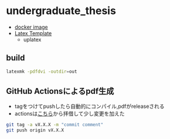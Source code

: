 # undergraduate_thesis
- [docker image](https://blog.akashisn.info/entry/2021/12/18/201144)
- [Latex Template](https://github.com/mzks/TexTempJa)
  - uplatex

## build
```bash
latexmk -pdfdvi -outdir=out
```

## GitHub Actionsによるpdf生成
- tagをつけてpushしたら自動的にコンパイル,pdfがreleaseされる
- actionsは[こちら](https://zenn.dev/ganariya/articles/platex-github-action)から拝借して少し変更を加えた
```bash
git tag -a vX.X.X -m "commit comment"
git push origin vX.X.X
```
